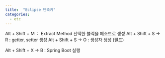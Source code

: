 ```yaml
---
title:  "Eclipse 단축키"
categories:
  - etc
---
```

Alt + Shift + M  :  Extract Method 선택한 블럭을 메소드로 생성
Alt + Shift + S -> R : getter, setter 생성
Alt + Shift + S -> O : 생성자 생성 (필드)

Alt + Shift + X -> B : Spring Boot 실행 